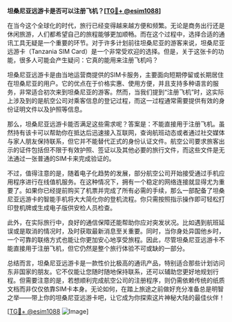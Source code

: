 **坦桑尼亚远游卡是否可以注册飞机？[[TG💪+ @esim1088](https://t.me/s/esim1088)]**

在当今这个全球化的时代，旅行已经变得越来越方便和频繁。无论是商务出行还是休闲旅游，人们都希望自己的旅程能够更加顺畅。而在这个过程中，选择合适的通讯工具无疑是一个重要的环节。对于许多计划前往坦桑尼亚的游客来说，坦桑尼亚远游卡（Tanzania SIM Card）是一个非常受欢迎的选择。但是，关于这张卡的功能，很多人可能会产生疑问：它真的能用来注册飞机吗？

坦桑尼亚远游卡是由当地运营商提供的SIM卡服务，主要面向短期停留或长期居住在坦桑尼亚的用户。它的优点在于价格实惠、使用方便，并且支持多种语言的服务，非常适合初次来到坦桑尼亚的游客。然而，当我们提到“注册飞机”时，这实际上涉及到的是航空公司对乘客信息的登记过程，而这一过程通常需要提供有效的身份证明文件以及护照等信息。

那么，坦桑尼亚远游卡能否满足这些需求呢？答案是：不能直接用于注册飞机。虽然持有该卡可以帮助你在抵达后迅速接入互联网，查询航班动态或者通过社交媒体与家人朋友保持联系，但它并不能替代正式的身份认证文件。航空公司要求旅客出示的证件包括但不限于有效护照、签证以及其他必要的旅行文件，而这些文件是无法通过一张普通的SIM卡来完成验证的。

不过，值得注意的是，随着电子化趋势的发展，部分航空公司开始接受通过手机应用程序进行在线值机服务。在这种情况下，拥有一个稳定的网络连接就显得尤为重要了。如果你已经提前购买了机票并完成了所有必需的手续，那么一部配备了坦桑尼亚远游卡的智能手机将大大简化你的登机流程。你只需按照指示操作即可轻松打印登机牌或生成电子版供安检人员检查。

此外，在实际旅行中，良好的通信保障还能帮助你应对突发状况。比如遇到航班延误或是取消的情况时，及时获取最新消息至关重要。同时，当你身处异国他乡时，一个可靠的联络方式也能让你更加安心地享受旅程。因此，尽管坦桑尼亚远游卡不能直接用于注册飞机，但它仍然是整个旅行体验不可或缺的一部分。

总结而言，坦桑尼亚远游卡是一款性价比极高的通讯产品，特别适合那些计划访问东非国家的朋友。它不仅能让您随时随地保持联系，还可以辅助您更好地规划行程。但需要注意的是，若想顺利完成航空公司的注册程序，则仍需依赖传统的纸质文档而非仅仅依靠SIM卡本身。无论如何，在踏上旅途之前做好充分准备总是明智之举——带上你的坦桑尼亚远游卡吧，让它成为你探索这片神秘大陆的最佳伙伴！

[[TG💪+ @esim1088](https://t.me/s/esim1088) ![Image](https://i.postimg.cc/4NQfJmqS/Snipaste-2025-05-13-00-14-12.png)]